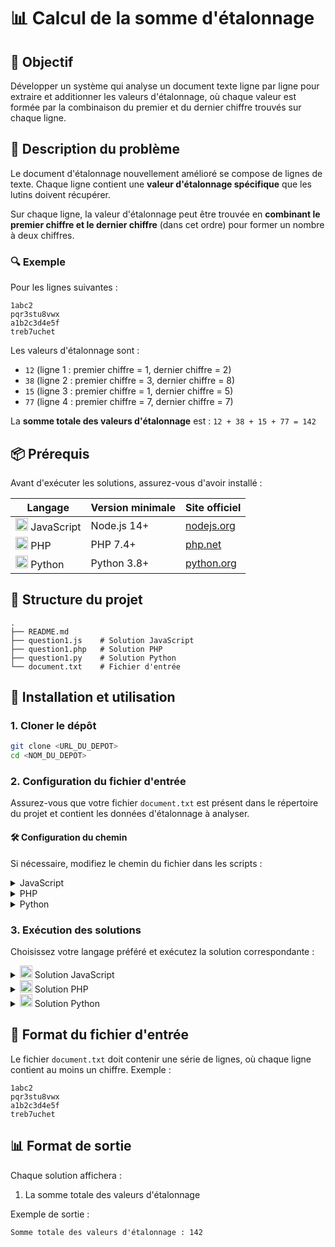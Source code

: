 # 📊 Calcul de la somme d'étalonnage

## 🎯 Objectif

Développer un système qui analyse un document texte ligne par ligne pour extraire et additionner les valeurs d'étalonnage, où chaque valeur est formée par la combinaison du premier et du dernier chiffre trouvés sur chaque ligne.
## 📝 Description du problème

Le document d'étalonnage nouvellement amélioré se compose de lignes de texte. Chaque ligne contient une **valeur d'étalonnage spécifique** que les lutins doivent récupérer.

Sur chaque ligne, la valeur d'étalonnage peut être trouvée en **combinant le premier chiffre et le dernier chiffre** (dans cet ordre) pour former un nombre à deux chiffres.

### 🔍 Exemple

Pour les lignes suivantes :
```
1abc2
pqr3stu8vwx
a1b2c3d4e5f
treb7uchet
```

Les valeurs d'étalonnage sont :
- `12` (ligne 1 : premier chiffre = 1, dernier chiffre = 2)
- `38` (ligne 2 : premier chiffre = 3, dernier chiffre = 8)
- `15` (ligne 3 : premier chiffre = 1, dernier chiffre = 5)
- `77` (ligne 4 : premier chiffre = 7, dernier chiffre = 7)

La **somme totale des valeurs d'étalonnage** est : `12 + 38 + 15 + 77 = 142`

## 📦 Prérequis

Avant d'exécuter les solutions, assurez-vous d'avoir installé :

<div align="center">

| Langage | Version minimale | Site officiel |
|---------|-----------------|---------------|
| <img src="https://cdn.jsdelivr.net/gh/devicons/devicon/icons/javascript/javascript-original.svg" width="20" height="20"/> JavaScript | Node.js 14+ | [nodejs.org](https://nodejs.org/) |
| <img src="https://cdn.jsdelivr.net/gh/devicons/devicon/icons/php/php-original.svg" width="20" height="20"/> PHP | PHP 7.4+ | [php.net](https://www.php.net/) |
| <img src="https://cdn.jsdelivr.net/gh/devicons/devicon/icons/python/python-original.svg" width="20" height="20"/> Python | Python 3.8+ | [python.org](https://www.python.org/) |

</div>

## 📂 Structure du projet

```
.
├── README.md
├── question1.js    # Solution JavaScript
├── question1.php   # Solution PHP
├── question1.py    # Solution Python
└── document.txt    # Fichier d'entrée
```

## 🚀 Installation et utilisation

### 1. Cloner le dépôt

```bash
git clone <URL_DU_DEPOT>
cd <NOM_DU_DEPOT>
```

### 2. Configuration du fichier d'entrée

Assurez-vous que votre fichier `document.txt` est présent dans le répertoire du projet et contient les données d'étalonnage à analyser.

#### 🛠️ Configuration du chemin

Si nécessaire, modifiez le chemin du fichier dans les scripts :

<details>
<summary>JavaScript</summary>

```javascript
const filePath = './document.txt';
```
</details>

<details>
<summary>PHP</summary>

```php
$filePath = './document.txt';
```
</details>

<details>
<summary>Python</summary>

```python
file_path = './document.txt'
```
</details>

### 3. Exécution des solutions

Choisissez votre langage préféré et exécutez la solution correspondante :

<details>
<summary><img src="https://cdn.jsdelivr.net/gh/devicons/devicon/icons/javascript/javascript-original.svg" width="20" height="20"/> Solution JavaScript</summary>

```bash
node question1.js
```
</details>

<details>
<summary><img src="https://cdn.jsdelivr.net/gh/devicons/devicon/icons/php/php-original.svg" width="20" height="20"/> Solution PHP</summary>

```bash
php question1.php
```
</details>

<details>
<summary><img src="https://cdn.jsdelivr.net/gh/devicons/devicon/icons/python/python-original.svg" width="20" height="20"/> Solution Python</summary>

```bash
python question1.py
```
</details>

## 📝 Format du fichier d'entrée

Le fichier `document.txt` doit contenir une série de lignes, où chaque ligne contient au moins un chiffre. Exemple :

```
1abc2
pqr3stu8vwx
a1b2c3d4e5f
treb7uchet
```

## 📊 Format de sortie

Chaque solution affichera :
1. La somme totale des valeurs d'étalonnage

Exemple de sortie :
```
Somme totale des valeurs d'étalonnage : 142
```
